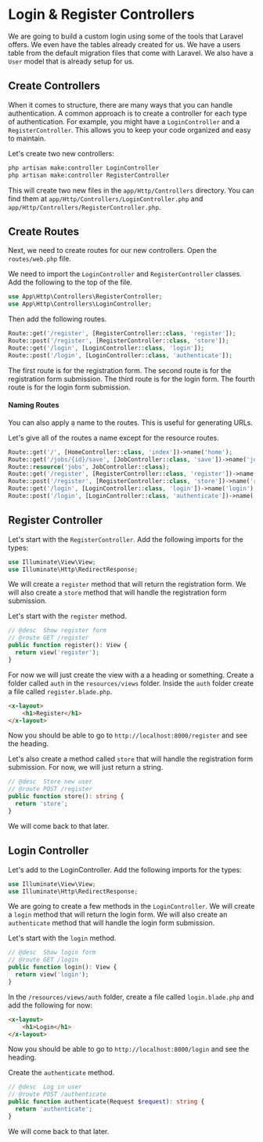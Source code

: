 # Login & Register Controllers

We are going to build a custom login using some of the tools that Laravel offers. We even have the tables already created for us. We have a users table from the default migration files that come with Laravel. We also have a `User` model that is already setup for us.

## Create Controllers

When it comes to structure, there are many ways that you can handle authentication. A common approach is to create a controller for each type of authentication. For example, you might have a `LoginController` and a `RegisterController`. This allows you to keep your code organized and easy to maintain.

Let's create two new controllers:

```bash
php artisan make:controller LoginController
php artisan make:controller RegisterController
```

This will create two new files in the `app/Http/Controllers` directory. You can find them at `app/Http/Controllers/LoginController.php` and `app/Http/Controllers/RegisterController.php`.

## Create Routes

Next, we need to create routes for our new controllers. Open the `routes/web.php` file.

We need to import the `LoginController` and `RegisterController` classes. Add the following to the top of the file.

```php
use App\Http\Controllers\RegisterController;
use App\Http\Controllers\LoginController;
```

Then add the following routes.

```php
Route::get('/register', [RegisterController::class, 'register']);
Route::post('/register', [RegisterController::class, 'store']);
Route::get('/login', [LoginController::class, 'login']);
Route::post('/login', [LoginController::class, 'authenticate']);
```

The first route is for the registration form. The second route is for the registration form submission. The third route is for the login form. The fourth route is for the login form submission.

#### Naming Routes

You can also apply a name to the routes. This is useful for generating URLs.

Let's give all of the routes a name except for the resource routes.

```php
Route::get('/', [HomeController::class, 'index'])->name('home');
Route::get('/jobs/{id}/save', [JobController::class, 'save'])->name('jobs.save');
Route::resource('jobs', JobController::class);
Route::get('/register', [RegisterController::class, 'register'])->name('register');
Route::post('/register', [RegisterController::class, 'store'])->name('register.store');
Route::get('/login', [LoginController::class, 'login'])->name('login');
Route::post('/login', [LoginController::class, 'authenticate'])->name('login.authenticate');
```

## Register Controller

Let's start with the `RegisterController`. Add the following imports for the types:

```php
use Illuminate\View\View;
use Illuminate\Http\RedirectResponse;
```

We will create a `register` method that will return the registration form. We will also create a `store` method that will handle the registration form submission.

Let's start with the `register` method.

```php
// @desc  Show register form
// @route GET /register
public function register(): View {
  return view('register');
}
```

For now we will just create the view with a a heading or something. Create a folder called `auth` in the `resources/views` folder. Inside the `auth` folder create a file called `register.blade.php`.

```html
<x-layout>
	<h1>Register</h1>
</x-layout>
```

Now you should be able to go to `http://localhost:8000/register` and see the heading.

Let's also create a method called `store` that will handle the registration form submission. For now, we will just return a string.

```php
// @desc  Store new user
// @route POST /register
public function store(): string {
  return 'store';
}
```

We will come back to that later.

## Login Controller

Let's add to the LoginController. Add the following imports for the types:

```php
use Illuminate\View\View;
use Illuminate\Http\RedirectResponse;
```

We are going to create a few methods in the `LoginController`. We will create a `login` method that will return the login form. We will also create an `authenticate` method that will handle the login form submission.

Let's start with the `login` method.

```php
// @desc  Show login form
// @route GET /login
public function login(): View {
  return view('login');
}
```

In the `/resources/views/auth` folder, create a file called `login.blade.php` and add the following for now:

```html
<x-layout>
	<h1>Login</h1>
</x-layout>
```

Now you should be able to go to `http://localhost:8000/login` and see the heading.

Create the `authenticate` method.

```php
// @desc  Log in user
// @route POST /authenticate
public function authenticate(Request $request): string {
  return 'authenticate';
}
```

We will come back to that later.
